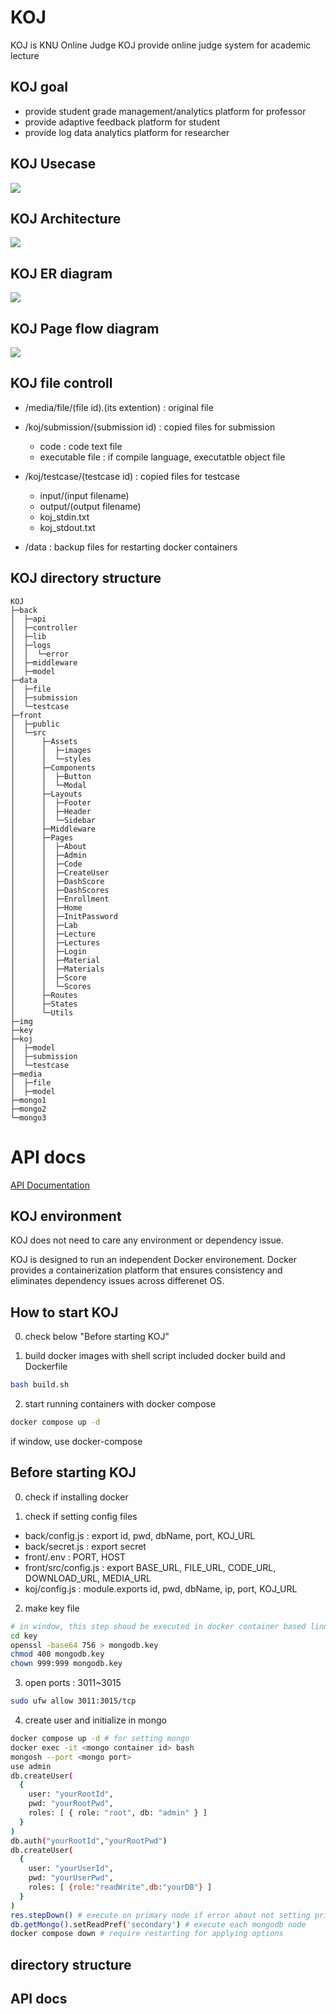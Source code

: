 # KOJ

KOJ is KNU Online Judge
KOJ provide online judge system for academic lecture

## KOJ goal

- provide student grade management/analytics platform for professor
- provide adaptive feedback platform for student
- provide log data analytics platform for researcher

## KOJ Usecase

<img src="./img/KOJ.drawio.svg"/>

## KOJ Architecture

<img src="./img/KOJ_architecture.drawio.svg"/>

## KOJ ER diagram

<img src="./img/KOJ_ER.drawio.svg"/>

## KOJ Page flow diagram

<img src="./img/KOJ_UI_flow.drawio.svg"/>

## KOJ file controll

- /media/file/(file id).(its extention) : original file

- /koj/submission/(submission id) : copied files for submission

  - code : code text file
  - executable file : if compile language, executatble object file

- /koj/testcase/(testcase id) : copied files for testcase

  - input/(input filename)
  - output/(output filename)
  - koj_stdin.txt
  - koj_stdout.txt

- /data : backup files for restarting docker containers

## KOJ directory structure

```
KOJ
├─back
│  ├─api
│  ├─controller
│  ├─lib
│  ├─logs
│  │  └─error
│  ├─middleware
│  ├─model
├─data
│  ├─file
│  ├─submission
│  └─testcase
├─front
│  ├─public
│  └─src
│      ├─Assets
│      │  ├─images
│      │  └─styles
│      ├─Components
│      │  ├─Button
│      │  └─Modal
│      ├─Layouts
│      │  ├─Footer
│      │  ├─Header
│      │  └─Sidebar
│      ├─Middleware
│      ├─Pages
│      │  ├─About
│      │  ├─Admin
│      │  ├─Code
│      │  ├─CreateUser
│      │  ├─DashScore
│      │  ├─DashScores
│      │  ├─Enrollment
│      │  ├─Home
│      │  ├─InitPassword
│      │  ├─Lab
│      │  ├─Lecture
│      │  ├─Lectures
│      │  ├─Login
│      │  ├─Material
│      │  ├─Materials
│      │  ├─Score
│      │  └─Scores
│      ├─Routes
│      ├─States
│      └─Utils
├─img
├─key
├─koj
│  ├─model
│  ├─submission
│  └─testcase
├─media
│  ├─file
│  ├─model
├─mongo1
├─mongo2
└─mongo3
```

# API docs

[API Documentation](API.md)

## KOJ environment

KOJ does not need to care any environment or dependency issue.

KOJ is designed to run an independent Docker environement. Docker provides a containerization platform that ensures consistency and eliminates dependency issues across differenet OS.

## How to start KOJ

0. check below "Before starting KOJ"

1. build docker images with shell script included docker build and Dockerfile

```bash
bash build.sh
```

2. start running containers with docker compose

```bash
docker compose up -d
```

if window, use docker-compose

## Before starting KOJ

0. check if installing docker

1. check if setting config files

- back/config.js : export id, pwd, dbName, port, KOJ_URL
- back/secret.js : export secret
- front/.env : PORT, HOST
- front/src/config.js : export BASE_URL, FILE_URL, CODE_URL, DOWNLOAD_URL, MEDIA_URL
- koj/config.js : module.exports id, pwd, dbName, ip, port, KOJ_URL

2. make key file

```bash
# in window, this step shoud be executed in docker container based linux
cd key
openssl -base64 756 > mongodb.key
chmod 400 mongodb.key
chown 999:999 mongodb.key
```

3. open ports : 3011~3015

```bash
sudo ufw allow 3011:3015/tcp
```

4. create user and initialize in mongo

```bash
docker compose up -d # for setting mongo
docker exec -it <mongo container id> bash
mongosh --port <mongo port>
use admin
db.createUser(
  {
    user: "yourRootId",
    pwd: "yourRootPwd",
    roles: [ { role: "root", db: "admin" } ]
  }
)
db.auth("yourRootId","yourRootPwd")
db.createUser(
  {
    user: "yourUserId",
    pwd: "yourUserPwd",
    roles: [ {role:"readWrite",db:"yourDB"} ]
  }
)
res.stepDown() # execute on primary node if error about not setting primary
db.getMongo().setReadPref('secondary') # execute each mongodb node
docker compose down # require restarting for applying options
```

## directory structure

## API docs

